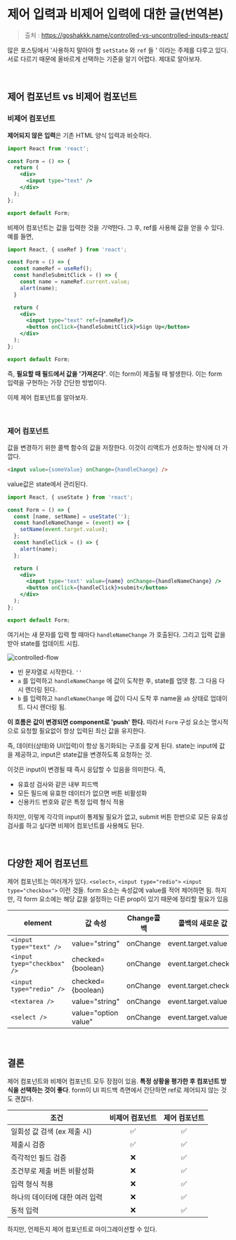 # 제어 입력과 비제어 입력에 대한 글(번역본)

> 출처 : https://goshakkk.name/controlled-vs-uncontrolled-inputs-react/

많은 포스팅에서 '사용하지 말아야 할 `setState` 와 `ref` 들 ' 이라는 주제를 다루고 있다. 서로 다르기 때문에 올바르게 선택하는 기준을 알기 어렵다. 제대로 알아보자.

<br/>

## 제어 컴포넌트 vs 비제어 컴포넌트

### 비제어 컴포넌트

**제어되지 않은 입력**은 기존 HTML 양식 입력과 비슷하다.

```jsx
import React from 'react';

const Form = () => {
  return (
    <div>
      <input type="text" />
    </div>
  );
};

export default Form;
```

비제어 컴포넌트는 값을 입력한 것을 *기억*한다. 그 후, ref를 사용해 값을 얻을 수 있다. 예를 들면,

```jsx
import React, { useRef } from 'react';

const Form = () => {
  const nameRef = useRef();
  const handleSubmitClick = () => {
    const name = nameRef.current.value;
    alert(name);
  }

  return (
    <div>
      <input type="text" ref={nameRef}/>
      <button onClick={handleSubmitClick}>Sign Up</button>
    </div>
  );
};

export default Form;
```

즉, **필요할 때 필드에서 값을 '가져온다'**. 이는 form이 제출될 때 발생한다. 이는 form 입력을 구현하는 가장 간단한 방법이다.

이제 제어 컴포넌트를 알아보자.

<br/>

### 제어 컴포넌트

값을 변경하기 위한 콜백 함수의 값을 저장한다. 이것이 리액트가 선호하는 방식에 더 가깝다.

```html
<input value={someValue} onChange={handleChange} />
```

value값은 state에서 관리된다.

```jsx
import React, { useState } from 'react';

const Form = () => {
  const [name, setName] = useState('');
  const handleNameChange = (event) => {
    setName(event.target.value);
  };
  const handleClick = () => {
    alert(name);
  };

  return (
    <div>
      <input type='text' value={name} onChange={handleNameChange} />
      <button onClick={handleClick}>submit</button>
    </div>
  );
};

export default Form;
```

여기서는 새 문자를 입력 할 때마다 `handleNameChange` 가 호출된다. 그리고 입력 값을 받아 state를 업데이트 시킴.

![controlled-flow](https://user-images.githubusercontent.com/59427983/112271822-beefe600-8cbe-11eb-9c2a-f664d118703f.png)

- 빈 문자열로 시작한다. `''`
- `a` 를 입력하고 `handleNameChange` 에 값이 도착한 후, state를 업뎃 함. 그 다음 다시 렌더링 된다.
- `b` 를 입력하고 `handleNameChange` 에 값이 다시 도착 후 name을 `ab` 상태로 업데이트. 다시 렌더링 됨.

**이 흐름은 값이 변경되면 component로 'push' 한다.** 따라서 `Form` 구성 요소는 명시적으로 요청할 필요없이 항상 입력된 최신 값을 유지한다.

즉, 데이터(상태)와 UI(입력)이 항상 동기화되는 구조를 갖게 된다. state는 input에 값을 제공하고, input은 state값을 변경하도록 요청하는 것.

이것은 input이 변경될 때 즉시 응답할 수 있음을 의미한다. 즉,

- 유효성 검사와 같은 내부 피드백
- 모든 필드에 유효한 데이터가 없으면 버튼 비활성화
- 신용카드 번호와 같은 특정 입력 형식 적용

하지만, 이렇게 각각의 input이 통제될 필요가 없고, submit 버튼 한번으로 모든 유효성 검사를 하고 싶다면 비제어 컴포넌트를 사용해도 된다.

<br/>

## 다양한 제어 컴포넌트

제어 컴포넌트는 여러개가 있다. `<select>`, `<input type="redio">` `<input type="checkbox">` 이런 것들. form 요소는 속성값에 value를 적어 제어하면 됨. 하지만, 각 form 요소에는 해당 값을 설정하는 다른 prop이 있기 때문에 정리할 필요가 있음

| element                     | 값 속성              | Change콜백 | 콜백의 새로운 값     |
| --------------------------- | -------------------- | ---------- | -------------------- |
| `<input type="text" />`     | value="string"       | onChange   | event.target.value   |
| `<input tyep="checkbox" />` | checked={boolean}    | onChange   | event.target.checked |
| `<input type="redio" />`    | checked={boolean}    | onChange   | event.target.checked |
| `<textarea />`              | value="string"       | onChange   | event.target.value   |
| `<select />`                | value="option value" | onChange   | event.target.value   |

<br/>

## 결론

제어 컴포넌트와 비제어 컴포넌트 모두 장점이 있음. **특정 상황을 평가한 후 컴포넌트 방식을 선택하는 것이 좋다**. form이 UI 피드백 측면에서 간단하면 ref로 제어되지 않는 것도 괜찮다.

| 조건                           | 비제어 컴포넌트 | 제어 컴포넌트 |
| ------------------------------ | :-------------: | :-----------: |
| 일회성 값 검색 (ex 제출 시)    |        ✅        |       ✅       |
| 제출시 검증                    |        ✅        |       ✅       |
| 즉각적인 필드 검증             |        ❌        |       ✅       |
| 조건부로 제출 버튼 비활성화    |        ❌        |       ✅       |
| 입력 형식 적용                 |        ❌        |       ✅       |
| 하나의 데이터에 대한 여러 입력 |        ❌        |       ✅       |
| 동적 입력                      |        ❌        |       ✅       |

하지만, 언제든지 제어 컴포넌트로 마이그레이션할 수 있다.